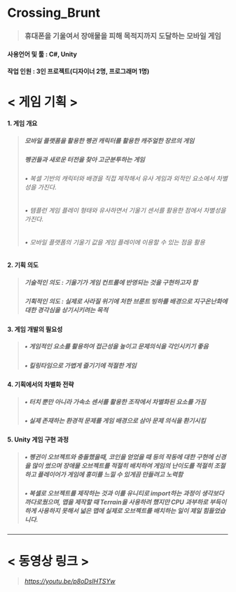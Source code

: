 # Crossing_Brunt
> ### 휴대폰을 기울여서 장애물을 피해 목적지까지 도달하는 모바일 게임

#### 사용언어 및 툴 : C#, Unity
#### 작업 인원 : 3인 프로젝트(디자이너 2명, 프로그래머 1명)

# < 게임 기획 >
#### 1. 게임 개요
> ##### 모바일 플랫폼을 활용한 펭귄 캐릭터를 활용한 캐주얼한 장르의 게임
> ##### 펭귄들과 새로운 터전을 찾아 고군분투하는 게임
> ###### • 복셀 기반의 캐릭터와 배경을 직접 제작해서 유사 게임과 외적인 요소에서 차별성을 가진다.
> ###### • 템플런 게임 플레이 형태와 유사하면서 기울기 센서를 활용한 점에서 차별성을 가진다.
> ###### • 모바일 플랫폼의 기울기 값을 게임 플레이에 이용할 수 있는 점을 활용

#### 2. 기획 의도
> ##### 기술적인 의도 : 기울기가 게임 컨트롤에 반영되는 것을 구현하고자 함
> ##### 기획적인 의도 : 실제로 사라질 위기에 처한 브룬트 빙하를 배경으로 지구온난화에 대한 경각심을 상기시키려는 목적

#### 3. 게임 개발의 필요성
> ##### • 게임적인 요소를 활용하여 접근성을 높이고 문제의식을 각인시키기 좋음
> ##### • 킬링타임으로 가볍게 즐기기에 적절한 게임

#### 4. 기획에서의 차별화 전략
> ##### • 터치 뿐만 아니라 가속소 센서를 활용한 조작에서 차별화된 요소를 가짐
> ##### • 실제 존재하는 환경적 문제를 게임 배경으로 삼아 문제 의식을 환기시킴

#### 5. Unity 게임 구현 과정
> ##### • 펭귄이 오브젝트와 충돌했을때, 코인을 얻었을 때 등의 작동에 대한 구현에 신경을 많이 썼으며 장애물 오브젝트를 적절히 배치하여 게임의 난이도를 적절히 조절하고 플레이어가 게임에 흥미를 느낄 수 있게끔 만들려고 노력함
> ##### • 복셀로 오브젝트를 제작하는 것과 이를 유니티로 import하는 과정이 생각보다 까다로웠으며, 맵을 제작할 때 Terrain을 사용하려 했지만 CPU 과부하로 부득이하게 사용하지 못해서 넓은 맵에 실제로 오브젝트를 배치하는 일이 제일 힘들었습니다.

---------------------
# < 동영상 링크 >
> ###### https://youtu.be/p8oDsIHTSYw

